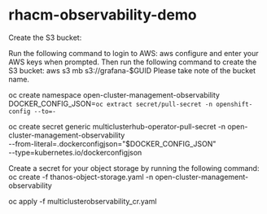 # rhacm-observability-demo

Create the S3 bucket:

Run the following command to login to AWS: aws configure and enter your AWS
keys when prompted.
Then run the following command to create the S3 bucket: 
aws s3 mb s3://grafana-$GUID
Please take note of the bucket name.

oc create namespace open-cluster-management-observability
DOCKER_CONFIG_JSON=`oc extract secret/pull-secret -n openshift-config --to=-`

oc create secret generic multiclusterhub-operator-pull-secret -n open-cluster-management-observability \
--from-literal=.dockerconfigjson="$DOCKER_CONFIG_JSON" \
--type=kubernetes.io/dockerconfigjson

Create a secret for your object storage by running the following command: 
oc create -f thanos-object-storage.yaml -n open-cluster-management-observability

oc apply -f multiclusterobservability_cr.yaml
